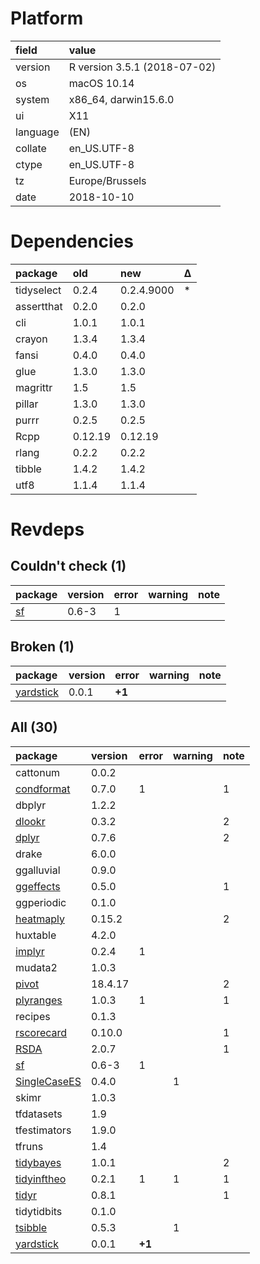 # Platform

|field    |value                        |
|:--------|:----------------------------|
|version  |R version 3.5.1 (2018-07-02) |
|os       |macOS  10.14                 |
|system   |x86_64, darwin15.6.0         |
|ui       |X11                          |
|language |(EN)                         |
|collate  |en_US.UTF-8                  |
|ctype    |en_US.UTF-8                  |
|tz       |Europe/Brussels              |
|date     |2018-10-10                   |

# Dependencies

|package    |old     |new        |Δ  |
|:----------|:-------|:----------|:--|
|tidyselect |0.2.4   |0.2.4.9000 |*  |
|assertthat |0.2.0   |0.2.0      |   |
|cli        |1.0.1   |1.0.1      |   |
|crayon     |1.3.4   |1.3.4      |   |
|fansi      |0.4.0   |0.4.0      |   |
|glue       |1.3.0   |1.3.0      |   |
|magrittr   |1.5     |1.5        |   |
|pillar     |1.3.0   |1.3.0      |   |
|purrr      |0.2.5   |0.2.5      |   |
|Rcpp       |0.12.19 |0.12.19    |   |
|rlang      |0.2.2   |0.2.2      |   |
|tibble     |1.4.2   |1.4.2      |   |
|utf8       |1.1.4   |1.1.4      |   |

# Revdeps

## Couldn't check (1)

|package              |version |error |warning |note |
|:--------------------|:-------|:-----|:-------|:----|
|[sf](problems.md#sf) |0.6-3   |1     |        |     |

## Broken (1)

|package                            |version |error  |warning |note |
|:----------------------------------|:-------|:------|:-------|:----|
|[yardstick](problems.md#yardstick) |0.0.1   |__+1__ |        |     |

## All (30)

|package                                  |version |error  |warning |note |
|:----------------------------------------|:-------|:------|:-------|:----|
|cattonum                                 |0.0.2   |       |        |     |
|[condformat](problems.md#condformat)     |0.7.0   |1      |        |1    |
|dbplyr                                   |1.2.2   |       |        |     |
|[dlookr](problems.md#dlookr)             |0.3.2   |       |        |2    |
|[dplyr](problems.md#dplyr)               |0.7.6   |       |        |2    |
|drake                                    |6.0.0   |       |        |     |
|ggalluvial                               |0.9.0   |       |        |     |
|[ggeffects](problems.md#ggeffects)       |0.5.0   |       |        |1    |
|ggperiodic                               |0.1.0   |       |        |     |
|[heatmaply](problems.md#heatmaply)       |0.15.2  |       |        |2    |
|huxtable                                 |4.2.0   |       |        |     |
|[implyr](problems.md#implyr)             |0.2.4   |1      |        |     |
|mudata2                                  |1.0.3   |       |        |     |
|[pivot](problems.md#pivot)               |18.4.17 |       |        |2    |
|[plyranges](problems.md#plyranges)       |1.0.3   |1      |        |1    |
|recipes                                  |0.1.3   |       |        |     |
|[rscorecard](problems.md#rscorecard)     |0.10.0  |       |        |1    |
|[RSDA](problems.md#rsda)                 |2.0.7   |       |        |1    |
|[sf](problems.md#sf)                     |0.6-3   |1      |        |     |
|[SingleCaseES](problems.md#singlecasees) |0.4.0   |       |1       |     |
|skimr                                    |1.0.3   |       |        |     |
|tfdatasets                               |1.9     |       |        |     |
|tfestimators                             |1.9.0   |       |        |     |
|tfruns                                   |1.4     |       |        |     |
|[tidybayes](problems.md#tidybayes)       |1.0.1   |       |        |2    |
|[tidyinftheo](problems.md#tidyinftheo)   |0.2.1   |1      |1       |1    |
|[tidyr](problems.md#tidyr)               |0.8.1   |       |        |1    |
|tidytidbits                              |0.1.0   |       |        |     |
|[tsibble](problems.md#tsibble)           |0.5.3   |       |1       |     |
|[yardstick](problems.md#yardstick)       |0.0.1   |__+1__ |        |     |

